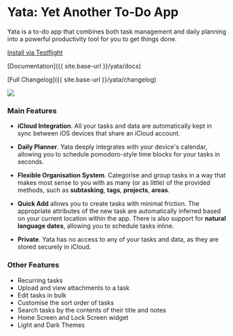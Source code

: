 # Yata: Yet Another To-Do App

Yata is a to-do app that combines both task management and daily planning into a powerful productivity tool for you to get things done.

[Install via Testflight](https://testflight.apple.com/join/pGhH4eRP)  

[Documentation]({{ site.base-url }}/yata/docs)

[Full Changelog]({{ site.base-url }}/yata/changelog)

<img src="https://beetee17.github.io/docs/assets/Yata/images/Yata2Screenshot.png">

### Main Features
- **iCloud Integration**. All your tasks and data are automatically kept in sync between iOS devices that share an iCloud account. 

- **Daily Planner**. Yata deeply integrates with your device's calendar, allowing you to schedule pomodoro-style time blocks for your tasks in seconds.

- **Flexible Organisation System**. Categorise and group tasks in a way that makes most sense to you with as many (or as little) of the provided methods, such as **subtasking**, **tags**, **projects**, **areas**. 

- **Quick Add** allows you to create tasks with minimal friction. The appropriate attributes of the new task are automatically inferred based on your current location within the app. There is also support for **natural language dates**, allowing you to schedule tasks inline. 

- **Private**. Yata has no access to any of your tasks and data, as they are stored securely in iCloud.


### Other Features
- Recurring tasks
- Upload and view attachments to a task
- Edit tasks in bulk
- Customise the sort order of tasks
- Search tasks by the contents of their title and notes
- Home Screen and Lock Screen widget
- Light and Dark Themes
